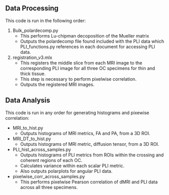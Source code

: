 ## Data Processing 
This code is run in the following order:
  1. Bulk_polardecomp.py
     * This performs Lu-chipman decoposition of the Mueller matrix
     * Outputs the polardecomp file found included with the PLI data which PLI_functions.py references in each document for accessing PLI data.
  2. registration_v3.mlx
     * This registers the middle slice from each MRI image to the corresponding PLI image for all three OC specimens for thin and thick tissue.
     * This step is necessary to perform pixelwise correlation.
     * Outputs the registered MRI images.
    
## Data Analysis 
This code is run in any order for generating histograms and pixewise correlation:
  * MRI_to_hist.py
     * Outputs histograms of MRI metrics, FA and PA, from a 3D ROI.
  * MRI_DT_to_hist.py
     * Outputs histograms of MRI metric, diffusion tensor, from a 3D ROI.
  * PLI_hist_across_samples.py
     * Outputs  histograms of PLI metrics from ROIs within the crossing and coherent regions of each OC.
     * Calculates variance within each scalar PLI metric.
     * Also outputs polarplots for angular PLI data.
  * pixelwise_corr_across_samples.py
     * This performs pixelwise Pearson correlation of dMRI and PLI data across all three specimens.

